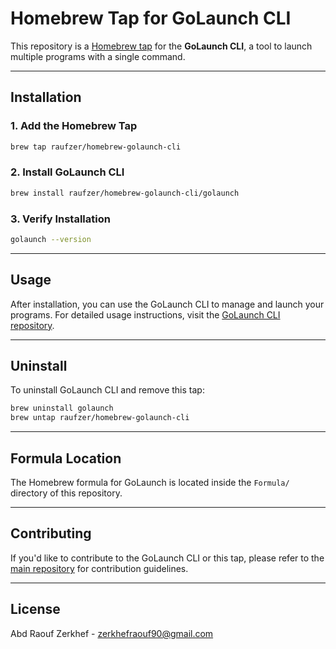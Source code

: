 # Homebrew Tap for GoLaunch CLI

This repository is a [Homebrew tap](https://docs.brew.sh/Taps) for the **GoLaunch CLI**, a tool to launch multiple programs with a single command.

---

## Installation

### 1. Add the Homebrew Tap
```bash
brew tap raufzer/homebrew-golaunch-cli
```

### 2. Install GoLaunch CLI
```bash
brew install raufzer/homebrew-golaunch-cli/golaunch
```

### 3. Verify Installation
```bash
golaunch --version
```

---

## Usage

After installation, you can use the GoLaunch CLI to manage and launch your programs. For detailed usage instructions, visit the [GoLaunch CLI repository](https://github.com/raufzer/golaunch-cli).

---

## Uninstall

To uninstall GoLaunch CLI and remove this tap:

```bash
brew uninstall golaunch
brew untap raufzer/homebrew-golaunch-cli
```

---

## Formula Location

The Homebrew formula for GoLaunch is located inside the `Formula/` directory of this repository.

---

## Contributing

If you'd like to contribute to the GoLaunch CLI or this tap, please refer to the [main repository](https://github.com/raufzer/golaunch-cli) for contribution guidelines.

---

## License

Abd Raouf Zerkhef - [zerkhefraouf90@gmail.com](mailto:zerkhefraouf90@gmail.com)

